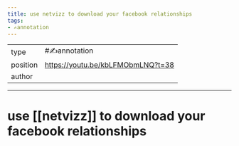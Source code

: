 ```yaml
---
title: use netvizz to download your facebook relationships
tags:
- ✍️annotation
---
```



<table>
<tr>
<td> type </td>
<td> #✍️annotation </td>
</tr>
<tr>
<td> position </td>
<td> <a href="https://youtu.be/kbLFMObmLNQ?t=38">https://youtu.be/kbLFMObmLNQ?t=38</a> </td>
</tr>
<tr>
<td> author </td>
<td>  </td>
</tr>
</table>


---

# use [[netvizz]] to download your facebook relationships
